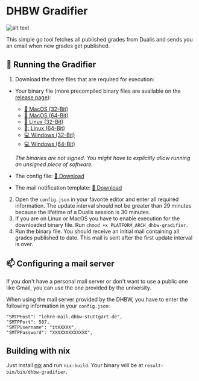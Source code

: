 # DHBW Gradifier
![alt text](https://api.travis-ci.org/mariuskiessling/dhbw-gradifier.svg?branch=latest "Build status badge")

This simple go tool fetches all published grades from Dualis and sends you an email when new grades get published.

## :rocket: Running the Gradifier
1. Download the three files that are required for execution:
  - Your binary file (more precompiled binary files are available on the [release page](https://github.com/mariuskiessling/dhbw-gradifier/releases/tag/latest)):
    - [:apple: MacOS (32-Bit)](https://github.com/mariuskiessling/dhbw-gradifier/releases/download/latest/darwin_386_dhbw-gradifier)
    - [:apple: MacOS (64-Bit)](https://github.com/mariuskiessling/dhbw-gradifier/releases/download/latest/darwin_amd64_dhbw-gradifier)
    - [:penguin: Linux (32-Bit)](https://github.com/mariuskiessling/dhbw-gradifier/releases/download/latest/linux_386_dhbw-gradifier)
    - [:penguin:: Linux (64-Bit)](https://github.com/mariuskiessling/dhbw-gradifier/releases/download/latest/linux_amd64_dhbw-gradifier)
    - [:computer: Windows (32-Bit)](https://github.com/mariuskiessling/dhbw-gradifier/releases/download/latest/windows_386_dhbw-gradifier.exe)
    - [:computer: Windows (64-Bit)](https://github.com/mariuskiessling/dhbw-gradifier/releases/download/latest/windows_amd64_dhbw-gradifier.exe)

    _The binaries are not signed. You might have to explicitly allow running an unsigned piece of software._
  - The config file: [:floppy_disk: Download](https://github.com/mariuskiessling/dhbw-gradifier/releases/download/latest/config.json)
  - The mail notification template: [:floppy_disk: Download](https://github.com/mariuskiessling/dhbw-gradifier/releases/download/latest/notification.tpl)
2. Open the `config.json` in your favorite editor and enter all required information. The update interval should not be greater than 29 minutes because the lifetime of a Dualis session is 30 minutes.
3. If you are on Linux or MacOS you have to enable execution for the downloaded binary file. Run `chmod +x PLATFORM_ARCH_dhbw-gradifier`.
3. Run the binary file. You should receive an initial mail containing all grades published to date. This mail is sent after the first update interval is over.

## :mailbox: Configuring a mail server
If you don't have a personal mail server or don't want to use a public one like Gmail, you can use the one provided by the university.

When using the mail server provided by the DHBW, you have to enter the following information in your `config.json`:

```
"SMTPHost": "lehre-mail.dhbw-stuttgart.de",
"SMTPPort": 587,
"SMTPUsername": "itXXXXX",
"SMTPPassword": "XXXXXXXXXXXXX",
```

## Building with nix
Just install [nix](https://nixos.org/nix/download.html) and run `nix-build`.
Your binary will be at `result-bin/bin/dhbw-gradifier`.
